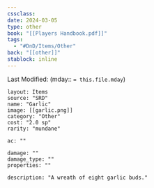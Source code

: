 ```yaml
---
cssclass: 
date: 2024-03-05
type: other
book: "[[Players Handbook.pdf]]"
tags:
  - "#DnD/Items/Other"
back: "[[other]]"
stablock: inline
---
```

Last Modified: (mday:: `= this.file.mday`)


```statblock
layout: Items
source: "SRD"
name: "Garlic"
image: [[garlic.png]]
category: "Other"
cost: "2.0 sp"
rarity: "mundane"

ac: ""

damage: ""
damage_type: ""
properties: ""

description: "A wreath of eight garlic buds."
```